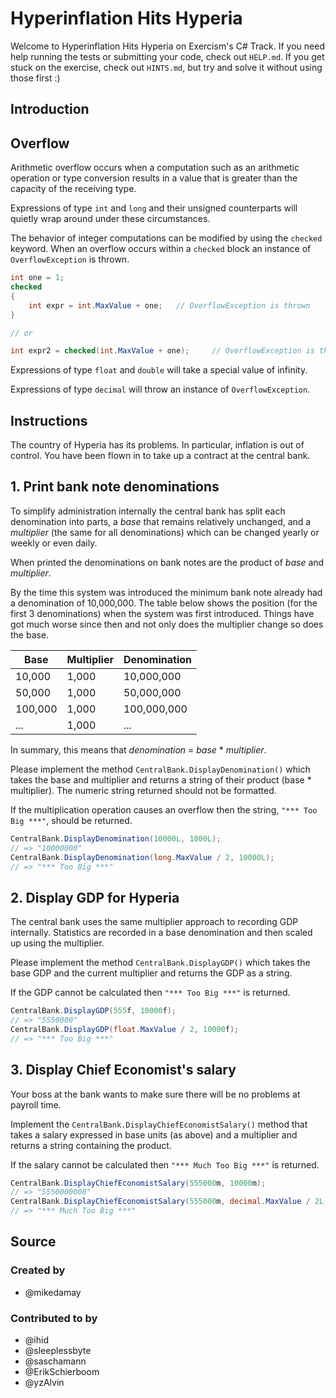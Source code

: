 # Hyperinflation Hits Hyperia

Welcome to Hyperinflation Hits Hyperia on Exercism's C# Track.
If you need help running the tests or submitting your code, check out `HELP.md`.
If you get stuck on the exercise, check out `HINTS.md`, but try and solve it without using those first :)

## Introduction

## Overflow

Arithmetic overflow occurs when a computation such as an arithmetic operation or type conversion results in a value that is greater than the capacity of the receiving type.

Expressions of type `int` and `long` and their unsigned counterparts will quietly wrap around under these circumstances.

The behavior of integer computations can be modified by using the `checked` keyword. When an overflow occurs within a `checked` block an instance of `OverflowException` is thrown.

```csharp
int one = 1;
checked
{
    int expr = int.MaxValue + one;   // OverflowException is thrown
}

// or

int expr2 = checked(int.MaxValue + one);     // OverflowException is thrown
```

Expressions of type `float` and `double` will take a special value of infinity.

Expressions of type `decimal` will throw an instance of `OverflowException`.

## Instructions

The country of Hyperia has its problems. In particular, inflation is out of control. You have been flown in to take up a contract at the central bank.

## 1. Print bank note denominations

To simplify administration internally the central bank has split each denomination into parts, a _base_ that remains relatively unchanged, and a _multiplier_ (the same for all denominations) which can be changed yearly or weekly or even daily.

When printed the denominations on bank notes are the product of _base_ and _multiplier_.

By the time this system was introduced the minimum bank note already had a denomination of 10,000,000. The table below shows the position (for the first 3 denominations) when the system was first introduced. Things have got much worse since then and not only does the multiplier change so does the base.

| Base    | Multiplier | Denomination |
| ------- | ---------- | ------------ |
| 10,000  | 1,000      | 10,000,000   |
| 50,000  | 1,000      | 50,000,000   |
| 100,000 | 1,000      | 100,000,000  |
| ...     | 1,000      | ...          |

In summary, this means that _denomination_ = _base_ \* _multiplier_.

Please implement the method `CentralBank.DisplayDenomination()` which takes the base and multiplier and returns a string of their product (base \* multiplier). The numeric string returned should not be formatted.

If the multiplication operation causes an overflow then the string, `"*** Too Big ***"`, should be returned.

```csharp
CentralBank.DisplayDenomination(10000L, 1000L);
// => "10000000"
CentralBank.DisplayDenomination(long.MaxValue / 2, 10000L);
// => "*** Too Big ***"
```

## 2. Display GDP for Hyperia

The central bank uses the same multiplier approach to recording GDP internally. Statistics are recorded in a base denomination and then scaled up using the multiplier.

Please implement the method `CentralBank.DisplayGDP()` which takes the base GDP and the current multiplier and returns the GDP as a string.

If the GDP cannot be calculated then `"*** Too Big ***"` is returned.

```csharp
CentralBank.DisplayGDP(555f, 10000f);
// => "5550000"
CentralBank.DisplayGDP(float.MaxValue / 2, 10000f);
// => "*** Too Big ***"
```

## 3. Display Chief Economist's salary

Your boss at the bank wants to make sure there will be no problems at payroll time.

Implement the `CentralBank.DisplayChiefEconomistSalary()` method that takes a salary expressed in base units (as above) and a multiplier and returns a string containing the product.

If the salary cannot be calculated then `"*** Much Too Big ***"` is returned.

```csharp
CentralBank.DisplayChiefEconomistSalary(555000m, 10000m);
// => "5550000000"
CentralBank.DisplayChiefEconomistSalary(555000m, decimal.MaxValue / 2L);
// => "*** Much Too Big ***"
```

## Source

### Created by

- @mikedamay

### Contributed to by

- @ihid
- @sleeplessbyte
- @saschamann
- @ErikSchierboom
- @yzAlvin